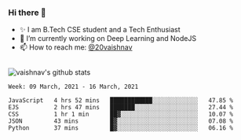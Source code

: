 ### Hi there 👋

<!--
**vaishnav-197/vaishnav-197** is a ✨ _special_ ✨ repository because its `README.md` (this file) appears on your GitHub profile.

Here are some ideas to get you started:
-->

- ✨ I am B.Tech CSE student and a Tech Enthusiast
- 🔭 I’m currently working on Deep Learning and NodeJS
- 📫 How to reach me: [@20vaishnav](https://twitter.com/20vaishnav)


<img src="https://github.com/vaishnav-197/vaishnav-197/blob/main/images/stat.svg" alt=""/>


![vaishnav's github stats](https://github-readme-stats.vercel.app/api?username=vaishnav-197&show_icons=true&theme=dark&count_private=true)


<!--START_SECTION:waka-->
```text
Week: 09 March, 2021 - 16 March, 2021

JavaScript   4 hrs 52 mins   ████████████░░░░░░░░░░░░░   47.85 % 
EJS          2 hrs 47 mins   ███████░░░░░░░░░░░░░░░░░░   27.44 % 
CSS          1 hr 1 min      ██▓░░░░░░░░░░░░░░░░░░░░░░   10.07 % 
JSON         43 mins         █▓░░░░░░░░░░░░░░░░░░░░░░░   07.08 % 
Python       37 mins         █▓░░░░░░░░░░░░░░░░░░░░░░░   06.16 % 
```
<!--END_SECTION:waka-->

